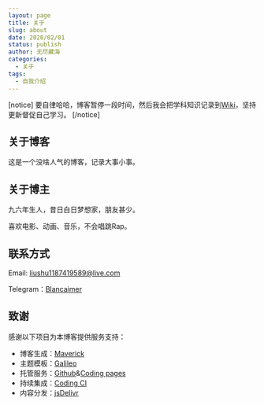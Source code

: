 ```yaml
---
layout: page
title: 关于
slug: about
date: 2020/02/01
status: publish
author: 无尽藏海
categories: 
  - 关于
tags: 
  - 自我介绍
---
```


[notice]
要自律哈哈，博客暂停一段时间，然后我会把学科知识记录到[Wiki](https://wiki.noiramr.cn)，坚持更新督促自己学习。
[/notice]

## 关于博客

这是一个没啥人气的博客，记录大事小事。

## 关于博主

九六年生人，昔日白日梦想家，朋友甚少。

喜欢电影、动画、音乐，不会唱跳Rap。

## 联系方式

Email: <a href="mailto:liushu1187419589@live.com">liushu1187419589@live.com</a>

Telegram：[Blancaimer](https://t.me/Blancaimer)

## 致谢

感谢以下项目为本博客提供服务支持：

- 博客生成：[Maverick](https://github.com/AlanDecode/Maverick)
- 主题模板：[Galileo](https://github.com/AlanDecode/Maverick-Theme-Galileo)
- 托管服务：[Github](https://github.com/)&[Coding pages](https://coding.net/)
- 持续集成：[Coding CI](https://help.github.com/cn/actions)
- 内容分发：[jsDelivr](https://www.jsdelivr.com/)
